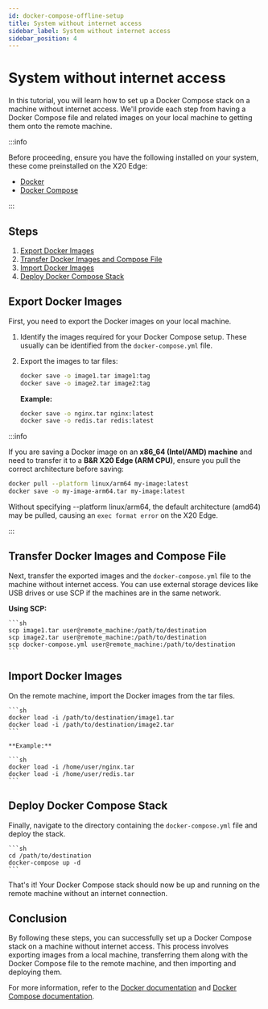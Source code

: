 ```yaml
---
id: docker-compose-offline-setup
title: System without internet access
sidebar_label: System without internet access
sidebar_position: 4
---
```


# System without internet access

In this tutorial, you will learn how to set up a Docker Compose stack on a machine without internet access. We'll provide each step from having a Docker Compose file and related images on your local machine to getting them onto the remote machine.

:::info

Before proceeding, ensure you have the following installed on your system, these come preinstalled on the X20 Edge:

- [Docker](https://docs.docker.com/get-docker/)
- [Docker Compose](https://docs.docker.com/compose/install/)

:::

## Steps

1. [Export Docker Images](#export-docker-images)
2. [Transfer Docker Images and Compose File](#transfer-docker-images-and-compose-file)
3. [Import Docker Images](#import-docker-images)
4. [Deploy Docker Compose Stack](#deploy-docker-compose-stack)

## Export Docker Images

First, you need to export the Docker images on your local machine.

1. Identify the images required for your Docker Compose setup. These usually can be identified from the `docker-compose.yml` file.
2. Export the images to tar files:

    ```sh
    docker save -o image1.tar image1:tag
    docker save -o image2.tar image2:tag
    ```

    **Example:**

    ```sh
    docker save -o nginx.tar nginx:latest
    docker save -o redis.tar redis:latest
    ```

:::info

If you are saving a Docker image on an **x86_64 (Intel/AMD) machine** and need to transfer it to a **B&R X20 Edge (ARM CPU)**, ensure you pull the correct architecture before saving:

```sh
docker pull --platform linux/arm64 my-image:latest
docker save -o my-image-arm64.tar my-image:latest
```

Without specifying --platform linux/arm64, the default architecture (amd64) may be pulled, causing an ```exec format error``` on the X20 Edge.

:::

## Transfer Docker Images and Compose File

Next, transfer the exported images and the `docker-compose.yml` file to the machine without internet access. You can use external storage devices like USB drives or use SCP if the machines are in the same network.

**Using SCP:**

    ```sh
    scp image1.tar user@remote_machine:/path/to/destination
    scp image2.tar user@remote_machine:/path/to/destination
    scp docker-compose.yml user@remote_machine:/path/to/destination
    ```

## Import Docker Images

On the remote machine, import the Docker images from the tar files.

    ```sh
    docker load -i /path/to/destination/image1.tar
    docker load -i /path/to/destination/image2.tar
    ```

    **Example:**

    ```sh
    docker load -i /home/user/nginx.tar
    docker load -i /home/user/redis.tar
    ```

## Deploy Docker Compose Stack

Finally, navigate to the directory containing the `docker-compose.yml` file and deploy the stack.

    ```sh
    cd /path/to/destination
    docker-compose up -d
    ```

That's it! Your Docker Compose stack should now be up and running on the remote machine without an internet connection.

## Conclusion

By following these steps, you can successfully set up a Docker Compose stack on a machine without internet access. This process involves exporting images from a local machine, transferring them along with the Docker Compose file to the remote machine, and then importing and deploying them.

For more information, refer to the [Docker documentation](https://docs.docker.com/) and [Docker Compose documentation](https://docs.docker.com/compose/).
